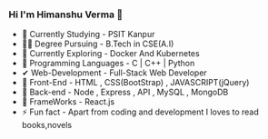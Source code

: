 ### Hi I'm Himanshu Verma 👋

- 🏫 Currently Studying - PSIT Kanpur 
- 👨‍🎓  Degree Pursuing - B.Tech in CSE(A.I)
- 🧠 Currently Exploring - Docker And Kubernetes
- 🌟  Programming Languages - C | C++ | Python
- ✔  Web-Development - Full-Stack Web Developer
- 🎯 Front-End - HTML , CSS(BootStrap) , JAVASCRIPT(jQuery)
- 🎯 Back-end - Node , Express , API , MySQL , MongoDB 
- 📝 FrameWorks - React.js
- ⚡ Fun fact - Apart from coding and development I loves to read books,novels

